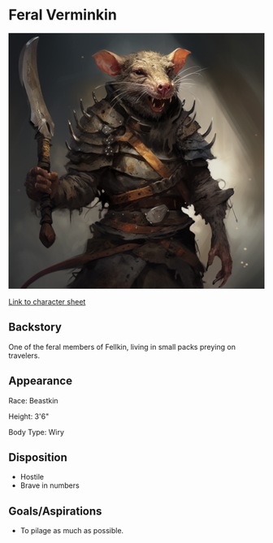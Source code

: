 # Feral Verminkin

![alt_text](FeralVerminkin.png)

[Link to character sheet](https://docs.google.com/spreadsheets/d/1p64AAYIi6uMwtTQKSmekLxF2YSWm8yauJ4p1skYSiTw/edit?usp=sharing)

## Backstory

One of the feral members of Fellkin, living in small packs preying on travelers.

## Appearance

Race: Beastkin

Height: 3'6"

Body Type: Wiry

## Disposition

- Hostile
- Brave in numbers

## Goals/Aspirations

- To pilage as much as possible.
